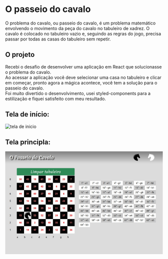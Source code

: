 # O passeio do cavalo

O problema do cavalo, ou passeio do cavalo, é um problema matemático
envolvendo o movimento da peça do cavalo no tabuleiro de xadrez.
O cavalo é colocado no tabuleiro vazio e, seguindo as regras do jogo,
precisa passar por todas as casas do tabuleiro sem repetir.

## O projeto

Recebi o desafio de desenvolver uma aplicação em React que solucionasse
o problema do cavalo.  
Ao acessar a aplicação você deve selecionar uma casa no tabuleiro e clicar em começar, pronto agora a mágica acontece, você tem a solução para o passeio do cavalo.  
Foi muito divertido o desenvolvimento, usei styled-components para a estilização e fiquei satisfeito com meu resultado. 

## Tela de início:
![tela de inicio](/public/initial-message.jpeg)

## Tela principla:
![tela de inicio](/public/board.jpeg)